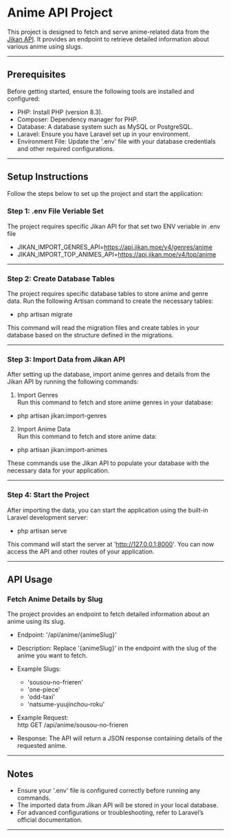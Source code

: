 # Anime API Project

This project is designed to fetch and serve anime-related data from the [Jikan API](https://jikan.moe/). It provides an endpoint to retrieve detailed information about various anime using slugs.

---

## Prerequisites

Before getting started, ensure the following tools are installed and configured:

-   PHP: Install PHP (version 8.3).
-   Composer: Dependency manager for PHP.
-   Database: A database system such as MySQL or PostgreSQL.
-   Laravel: Ensure you have Laravel set up in your environment.
-   Environment File: Update the '.env' file with your database credentials and other required configurations.

---

## Setup Instructions

Follow the steps below to set up the project and start the application:

### Step 1: .env File Veriable Set

The project requires specific Jikan API for that set two ENV veriable in .env file

-   JIKAN_IMPORT_GENRES_API=https://api.jikan.moe/v4/genres/anime
-   JIKAN_IMPORT_TOP_ANIMES_API=https://api.jikan.moe/v4/top/anime

---

### Step 2: Create Database Tables

The project requires specific database tables to store anime and genre data. Run the following Artisan command to create the necessary tables:

-   php artisan migrate

This command will read the migration files and create tables in your database based on the structure defined in the migrations.

---

### Step 3: Import Data from Jikan API

After setting up the database, import anime genres and details from the Jikan API by running the following commands:

1. Import Genres  
   Run this command to fetch and store anime genres in your database:

-   php artisan jikan:import-genres

2. Import Anime Data  
   Run this command to fetch and store anime data:

-   php artisan jikan:import-animes

These commands use the Jikan API to populate your database with the necessary data for your application.

---

### Step 4: Start the Project

After importing the data, you can start the application using the built-in Laravel development server:

-   php artisan serve

This command will start the server at 'http://127.0.0.1:8000'. You can now access the API and other routes of your application.

---

## API Usage

### Fetch Anime Details by Slug

The project provides an endpoint to fetch detailed information about an anime using its slug.

-   Endpoint: '/api/anime/{animeSlug}'

-   Description: Replace '{animeSlug}' in the endpoint with the slug of the anime you want to fetch.

-   Example Slugs:

    -   'sousou-no-frieren'
    -   'one-piece'
    -   'odd-taxi'
    -   'natsume-yuujinchou-roku'

-   Example Request:  
    http
    GET /api/anime/sousou-no-frieren

-   Response: The API will return a JSON response containing details of the requested anime.

---

## Notes

-   Ensure your '.env' file is configured correctly before running any commands.
-   The imported data from Jikan API will be stored in your local database.
-   For advanced configurations or troubleshooting, refer to Laravel’s official documentation.

---
